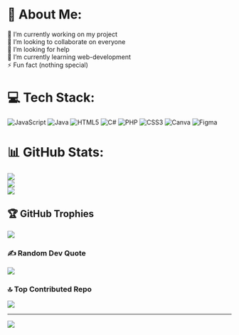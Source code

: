 # 💫 About Me:
🔭 I’m currently working on my project<br>👯 I’m looking to collaborate on everyone<br>🤝 I’m looking for help<br>🌱 I’m currently learning web-development<br>⚡ Fun fact (nothing special)


# 💻 Tech Stack:
![JavaScript](https://img.shields.io/badge/javascript-%23323330.svg?style=for-the-badge&logo=javascript&logoColor=%23F7DF1E) ![Java](https://img.shields.io/badge/java-%23ED8B00.svg?style=for-the-badge&logo=openjdk&logoColor=white) ![HTML5](https://img.shields.io/badge/html5-%23E34F26.svg?style=for-the-badge&logo=html5&logoColor=white) ![C#](https://img.shields.io/badge/c%23-%23239120.svg?style=for-the-badge&logo=csharp&logoColor=white) ![PHP](https://img.shields.io/badge/php-%23777BB4.svg?style=for-the-badge&logo=php&logoColor=white) ![CSS3](https://img.shields.io/badge/css3-%231572B6.svg?style=for-the-badge&logo=css3&logoColor=white) ![Canva](https://img.shields.io/badge/Canva-%2300C4CC.svg?style=for-the-badge&logo=Canva&logoColor=white) ![Figma](https://img.shields.io/badge/figma-%23F24E1E.svg?style=for-the-badge&logo=figma&logoColor=white)
# 📊 GitHub Stats:
![](https://github-readme-stats.vercel.app/api?username=ThanhPham2k5&theme=dark&hide_border=false&include_all_commits=false&count_private=true)<br/>
![](https://nirzak-streak-stats.vercel.app/?user=ThanhPham2k5&theme=dark&hide_border=false)<br/>
![](https://github-readme-stats.vercel.app/api/top-langs/?username=ThanhPham2k5&theme=dark&hide_border=false&include_all_commits=false&count_private=true&layout=compact)

## 🏆 GitHub Trophies
![](https://github-profile-trophy.vercel.app/?username=ThanhPham2k5&theme=radical&no-frame=false&no-bg=true&margin-w=4)

### ✍️ Random Dev Quote
![](https://quotes-github-readme.vercel.app/api?type=horizontal&theme=tokyonight)

### 🔝 Top Contributed Repo
![](https://github-contributor-stats.vercel.app/api?username=ThanhPham2k5&limit=5&theme=dark&combine_all_yearly_contributions=true)

---
[![](https://visitcount.itsvg.in/api?id=ThanhPham2k5&icon=0&color=0)](https://visitcount.itsvg.in)

<!-- Proudly created with GPRM ( https://gprm.itsvg.in ) -->
